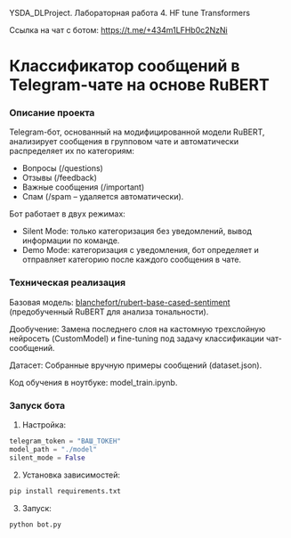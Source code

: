 YSDA_DLProject. Лабораторная работа 4. HF tune Transformers

Ссылка на чат с ботом: https://t.me/+434m1LFHb0c2NzNi

# Классификатор сообщений в Telegram-чате на основе RuBERT

### Описание проекта

Telegram-бот, основанный на модифицированной модели RuBERT, анализирует сообщения в групповом чате и автоматически распределяет их по категориям:

 - Вопросы (/questions)
 - Отзывы (/feedback)
 - Важные сообщения (/important)
 - Спам (/spam – удаляется автоматически).

Бот работает в двух режимах:
 - Silent Mode: только категоризация без уведомлений, вывод информации по команде.
 - Demo Mode: категоризация с уведомления, бот определяет и отправляет категорию после каждого сообщения в чате.

### Техническая реализация

Базовая модель: [blanchefort/rubert-base-cased-sentiment](https://huggingface.co/blanchefort/rubert-base-cased-sentiment) (предобученный RuBERT для анализа тональности).

Дообучение: Замена последнего слоя на кастомную трехслойную нейросеть (CustomModel) и fine-tuning под задачу классификации чат-сообщений.

Датасет: Собранные вручную примеры сообщений (dataset.json).

Код обучения в ноутбуке: model_train.ipynb.

### Запуск бота

1. Настройка:

```python
telegram_token = "ВАШ_ТОКЕН"
model_path = "./model"
silent_mode = False
```

2. Установка зависимостей:

```bash
pip install requirements.txt
```

3. Запуск:

```bash
python bot.py
```

